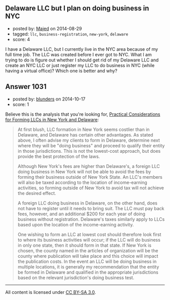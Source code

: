 ## Delaware LLC but I plan on doing business in NYC

- posted by: [Majed](https://stackexchange.com/users/944601/majed) on 2014-08-29
- tagged: `llc`, `business-registration`, `new-york`, `delaware`
- score: 4

I have a Delaware LLC, but I currently live in the NYC area because of my full time job. The LLC was created before I ever got to NYC. What I am trying to do is figure out whether I should get rid of my Delaware LLC and create an NYC LLC or just register my LLC to do business in NYC (while having a virtual office)? Which one is better and why?


## Answer 1031

- posted by: [blunders](https://stackexchange.com/users/216182/blunders) on 2014-10-17
- score: 1

<p>Believe this is the analysis that you're looking for, <a href="http://www.chadbourne.com/files/Publication/7544b5f5-276b-4e41-ba34-c2c398823e9c/Presentation/PublicationAttachment/bca2f303-8819-4791-980f-cb57790b0ba5/July2009_Law.comArticle.pdf" rel="nofollow">Practical Considerations for Forming LLCs in New York and Delaware</a>:</p>

<blockquote>
  <p>At first blush, LLC formation in New York seems costlier than in
  Delaware, and Delaware has certain other advantages. As stated above,
  I often advise my clients to form in Delaware, determine next where
  they will be "doing business" and proceed to qualify their entity in
  those jurisdictions. This is not the lowest-cost approach, but does
  provide the best protection of the laws.</p>
  
  <p>Although New York's fees are higher than Delaware's, a foreign LLC
  doing business in New York will not be able to avoid the fees by
  forming their business outside of New York State. An LLC's members
  will also be taxed according to the location of income-earning
  activities, so forming outside of New York to avoid tax will not
  achieve the desired effect.</p>
  
  <p>A foreign LLC doing business in Delaware, on the other hand, does not
  have to register until it needs to bring suit. The LLC must pay back
  fees, however, and an additional $200 for each year of doing business
  without registration. Delaware's taxes similarly apply to LLCs based
  upon the location of the income-earning activity.</p>
  
  <p>One wishing to form an LLC at lowest cost should therefore look first
  to where its business activities will occur; if the LLC will do
  business in only one state, then it should form in that state. If New
  York is chosen, the county named in the articles of organization will
  be the county where publication will take place and this choice will
  impact the publication costs. In the event an LLC will be doing
  business in multiple locations, it is generally my recommendation that
  the entity be formed in Delaware and qualified in the appropriate
  jurisdictions based on the relevant jurisdiction's doing business
  test.</p>
</blockquote>




---

All content is licensed under [CC BY-SA 3.0](https://creativecommons.org/licenses/by-sa/3.0/).
